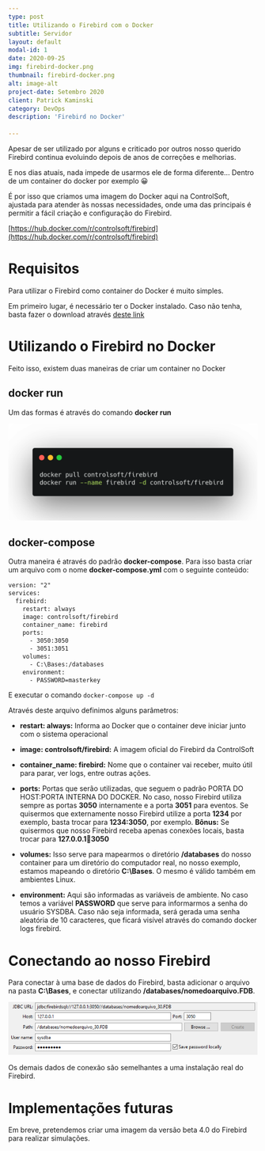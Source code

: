 ```yaml
---
type: post
title: Utilizando o Firebird com o Docker
subtitle: Servidor
layout: default
modal-id: 1
date: 2020-09-25
img: firebird-docker.png
thumbnail: firebird-docker.png
alt: image-alt
project-date: Setembro 2020
client: Patrick Kaminski
category: DevOps
description: 'Firebird no Docker'

---
```


Apesar de ser utilizado por alguns e criticado por outros nosso querido Firebird continua evoluindo depois de anos de correções e melhorias.

E nos dias atuais, nada impede de usarmos ele de forma diferente... Dentro de um container do docker por exemplo 😀



É por isso que criamos uma imagem do Docker aqui na ControlSoft, ajustada para atender às nossas necessidades, onde uma das principais é permitir a fácil criação e configuração do Firebird.

[https://hub.docker.com/r/controlsoft/firebird](https://hub.docker.com/r/controlsoft/firebird)

# Requisitos

Para utilizar o Firebird como container do Docker é muito simples.

Em primeiro lugar, é necessário ter o Docker instalado.
Caso não tenha, basta fazer o download através [deste link](https://www.docker.com/products/docker-desktop)

# Utilizando o Firebird no Docker

Feito isso, existem duas maneiras de criar um container no Docker

## docker run

Um das formas é através do comando **docker run**

<img src="../img/blog/docker-run-firebird.png" class="img-responsive img-centered" alt="Firebird Docker">

## docker-compose

Outra maneira é através do padrão **docker-compose**.
Para isso basta criar um arquivo com o nome **docker-compose.yml** com o seguinte conteúdo:
```
version: "2"
services:
  firebird:
    restart: always
    image: controlsoft/firebird
    container_name: firebird
    ports:
      - 3050:3050
      - 3051:3051
    volumes:
      - C:\Bases:/databases
    environment:
      - PASSWORD=masterkey
```

E executar o comando `docker-compose up -d`

Através deste arquivo definimos alguns parâmetros:

* **restart: always:** Informa ao Docker que o container deve iniciar junto com o sistema operacional

* **image: controlsoft/firebird:** A imagem oficial do Firebird da ControlSoft

* **container_name: firebird:** Nome que o container vai receber, muito útil para parar, ver logs, entre outras ações.

* **ports:** Portas que serão utilizadas, que seguem o padrão PORTA DO HOST:PORTA INTERNA DO DOCKER. No caso, nosso Firebird utiliza sempre as portas **3050** internamente e a porta **3051** para eventos. Se quisermos que externamente nosso Firebird utilize a porta **1234** por exemplo, basta trocar para **1234:3050**, por exemplo.
**Bônus:** Se quisermos que nosso Firebird receba apenas conexões locais, basta trocar para **127.0.0.1:1234:3050**

* **volumes:** Isso serve para mapearmos o diretório **/databases** do nosso container para um diretório do computador real, no nosso exemplo, estamos mapeando o diretório **C:\Bases**. O mesmo é válido também em ambientes Linux.


* **environment:** Aqui são informadas as variáveis de ambiente. No caso temos a variável **PASSWORD** que serve para informarmos a senha do usuário SYSDBA. Caso não seja informada, será gerada uma senha aleatória de 10 caracteres, que ficará visível através do comando docker logs firebird.

# Conectando ao nosso Firebird

Para conectar à uma base de dados do Firebird, basta adicionar o arquivo na pasta **C:\Bases**, e conectar utilizando **/databases/nomedoarquivo.FDB**.

<img src="../img/blog/firebird-dbeaver.png" class="img-responsive img-centered" alt="Exemplo de conexão" />

Os demais dados de conexão são semelhantes a uma instalação real do Firebird.


# Implementações futuras

Em breve, pretendemos criar uma imagem da versão beta 4.0 do Firebird para realizar simulações.


